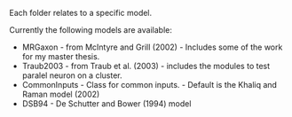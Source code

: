 Each folder relates to a specific model. 

Currently the following models are available:
  - MRGaxon - from McIntyre and Grill (2002)
  		  - Includes some of the work for my master thesis.
  - Traub2003 - from Traub et al. (2003)
  			- includes the modules to test paralel neuron on a cluster.
  - CommonInputs  - Class for common inputs.
  				- Default is the Khaliq and Raman model (2002)
  - DSB94	- De Schutter and Bower (1994) model

